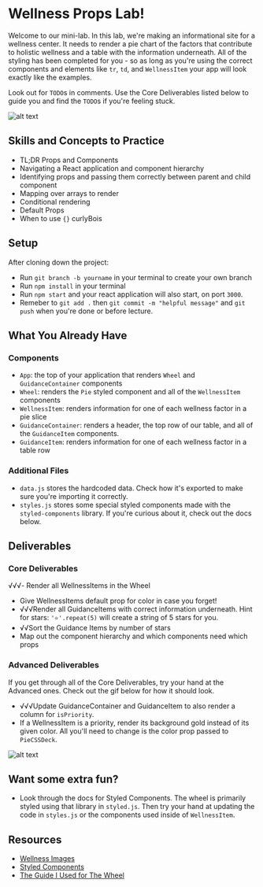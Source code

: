 # Wellness Props Lab!
Welcome to our mini-lab. In this lab, we're making an informational site for a wellness center. It needs to render a pie chart of the factors that contribute to holistic wellness and a table with the information underneath. All of the styling has been completed for you - so as long as you're using the correct components and elements like `tr`, `td`, and `WellnessItem` your app will look exactly like the examples.

Look out for `TODO`s in comments. Use the Core Deliverables listed below to guide you and find the `TODO`s if you're feeling stuck.

![alt text][core_image]

[core_image]: ./public/WellnessCore.gif "Core Deliverables"

## Skills and Concepts to Practice
- TL;DR Props and Components
- Navigating a React application and component hierarchy
- Identifying props and passing them correctly between parent and child component
- Mapping over arrays to render
- Conditional rendering
- Default Props
- When to use `{}` curlyBois

## Setup
After cloning down the project:
- Run `git branch -b yourname` in your terminal to create your own branch
- Run `npm install` in your terminal
- Run `npm start` and your react application will also start, on port `3000`.
- Remeber to `git add .` then `git commit -m "helpful message"` and `git push` when you're done or before lecture. 


## What You Already Have
### Components
- `App`: the top of your application that renders `Wheel` and `GuidanceContainer` components
- `Wheel`: renders the `Pie` styled component and all of the `WellnessItem` components
- `WellnessItem`: renders information for one of each wellness factor in a pie slice
- `GuidanceContainer`: renders a header, the top row of our table, and all of the `GuidanceItem` components. 
- `GuidanceItem`: renders information for one of each wellness factor in a table row


### Additional Files
- `data.js` stores the hardcoded data. Check how it's exported to make sure you're importing it correctly. 
- `styles.js` stores some special styled components made with the `styled-components` library. If you're curious about it, check out the docs below. 


## Deliverables 
### Core Deliverables
√√√- Render all WellnessItems in the Wheel
- Give WellnessItems default prop for color in case you forget!
- √√√Render all GuidanceItems with correct information underneath. Hint for stars: `'⭐️'.repeat(5)` will create a string of 5 stars for you.
- √√Sort the Guidance Items by number of stars
- Map out the component hierarchy and which components need which props

### Advanced Deliverables
If you get through all of the Core Deliverables, try your hand at the Advanced ones. Check out the gif below for how it should look. 
- √√√Update GuidanceContainer and GuidanceItem to also render a column for `isPriority`. 
- If a WellnessItem is a priority, render its background gold instead of its given color. All you'll need to change is the color prop passed to `PieCSSDeck`.

![alt text][advanced_image]

[advanced_image]: ./public/WellnessAdvanced.gif "Core Deliverables"


## Want some extra fun? 
- Look through the docs for Styled Components. The wheel is primarily styled using that library in `styled.js`. Then try your hand at updating the code in `styles.js` or the components used inside of `WellnessItem`.



## Resources
- [Wellness Images](https://thewellatsacstate.com/about/dimensions-of-wellness)
- [Styled Components](https://styled-components.com/)
- [The Guide I Used for The Wheel](http://cssdeck.com/labs/css3-pie-chart)